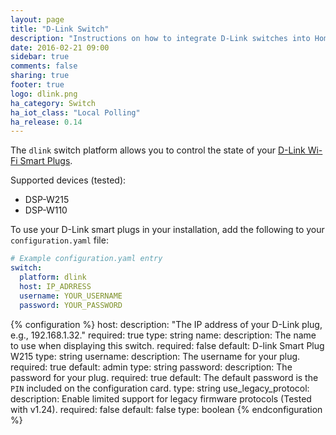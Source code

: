 ```yaml
---
layout: page
title: "D-Link Switch"
description: "Instructions on how to integrate D-Link switches into Home Assistant."
date: 2016-02-21 09:00
sidebar: true
comments: false
sharing: true
footer: true
logo: dlink.png
ha_category: Switch
ha_iot_class: "Local Polling"
ha_release: 0.14
---
```



The `dlink` switch platform allows you to control the state of your [D-Link Wi-Fi Smart Plugs](http://us.dlink.com/product-category/home-solutions/connected-home/smart-plugs/).

Supported devices (tested):

- DSP-W215
- DSP-W110

To use your D-Link smart plugs in your installation, add the following to your `configuration.yaml` file:

```yaml
# Example configuration.yaml entry
switch:
  platform: dlink
  host: IP_ADRRESS
  username: YOUR_USERNAME
  password: YOUR_PASSWORD
```

{% configuration %}
host:
  description: "The IP address of your D-Link plug, e.g., 192.168.1.32."
  required: true
  type: string
name:
  description: The name to use when displaying this switch.
  required: false
  default: D-link Smart Plug W215
  type: string
username:
  description: The username for your plug.
  required: true
  default: admin
  type: string
password:
  description: The password for your plug.
  required: true
  default: The default password is the `PIN` included on the configuration card.
  type: string
use_legacy_protocol:
  description: Enable limited support for legacy firmware protocols (Tested with v1.24).
  required: false
  default: false
  type: boolean
{% endconfiguration %}
